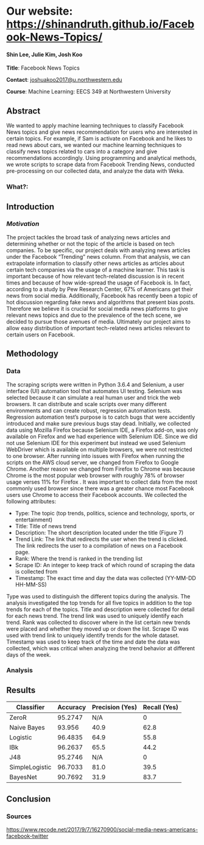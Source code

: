 # Our website: https://shinandruth.github.io/Facebook-News-Topics/

#### Shin Lee, Julie Kim, Josh Koo

**Title**: Facebook News Topics

**Contact**: joshuakoo2017@u.northwestern.edu

**Course**: Machine Learning: EECS 349 at Northwestern University

## Abstract
We wanted to apply machine learning techniques to classify Facebook News topics and give news recommendation for users who are interested in certain topics. For example, if Sam is activate on Facebook and he likes to read news about cars, we wanted our machine learning techniques to classify news topics related to cars into a category and give recommendations accordingly. Using programming and analytical methods, we wrote scripts to scrape data from Facebook Trending News, conducted pre-processing on our collected data, and analyze the data with Weka.  

### What?:


## Introduction
### *Motivation*
The project tackles the broad task of analyzing news articles and determining whether or not the topic of the article is based on tech companies. To be specific, our project deals with analyzing news articles under the Facebook “Trending” news column. From that analysis, we can extrapolate information to classify other news articles as articles about certain tech companies via the usage of a machine learner. This task is important because of how relevant tech-related discussion is in recent times and because of how wide-spread the usage of Facebook is. In fact, according to a study by Pew Research Center, 67% of Americans get their news from social media. Additionally, Facebook has recently been a topic of hot discussion regarding fake news and algorithms that present bias posts. Therefore we believe it is crucial for social media news platforms to give relevant news topics and due to the prevalence of the tech scene, we decided to pursue those avenues of media. Ultimately our project aims to allow easy distribution of important tech-related news articles relevant to certain users on Facebook.   

## Methodology
### Data 
The scraping scripts were written in Python 3.6.4 and Selenium, a user interface (UI) automation tool that automates UI testing. Selenium was selected because it can simulate a real human user and trick the web browsers. It can distribute and scale scripts over many different environments and can create robust, regression automation tests. Regression automation test’s purpose is to catch bugs that were accidently introduced and make sure previous bugs stay dead. Initially, we collected data using Mozilla Firefox because Selenium IDE, a Firefox add-on, was only available on Firefox and we had experience with Selenium IDE. Since we did not use Selenium IDE for this experiment but instead we used Selenium WebDriver which is available on multiple browsers, we were not restricted to one browser.  After running into issues with Firefox when running the scripts on the AWS cloud server, we changed from Firefox to Google Chrome. Another reason we changed from Firefox to Chrome was because Chrome is the most popular web browser with roughly 78% of browser usage verses 11% for Firefox . It was important to collect data from the most commonly used browser since there was a greater chance most Facebook users use Chrome to access their Facebook accounts. We collected the following attributes:
*	Type: The topic (top trends, politics, science and technology, sports, or entertainment)
*	Title: Title of news trend
*	Description: The short description located under the title (Figure 7)
*	Trend Link: The link that redirects the user when the trend is clicked. The link redirects the user to a compilation of news on a Facebook page. 
*	Rank: Where the trend is ranked in the trending list
*	Scrape ID: An integer to keep track of which round of scraping the data is collected from
*	Timestamp: The exact time and day the data was collected (YY-MM-DD HH-MM-SS)

Type was used to distinguish the different topics during the analysis. The analysis investigated the top trends for all five topics in addition to the top trends for each of the topics. Title and description were collected for detail for each news trend. The trend link was used to uniquely identify each trend. Rank was collected to discover where in the list certain new trends were placed and whether they moved up or down the list. Scrape ID was used with trend link to uniquely identify trends for the whole dataset. Timestamp was used to keep track of the time and date the data was collected, which was critical when analyzing the trend behavior at different days of the week.

### Analysis
## Results

| Classifier | Accuracy | Precision (Yes) | Recall (Yes) |
| --- | --- | --- | ---|
| ZeroR | 95.2747 | N/A | 0 |
| Naive Bayes | 93.956 | 40.9 | 62.8 |
| Logistic | 96.4835 | 64.9 | 55.8 |
| IBk | 96.2637 | 65.5 | 44.2 |
| J48 | 95.2746  | N/A | 0 |
| SimpleLogistic | 96.7033 | 81.0 | 39.5 |
| BayesNet | 90.7692 | 31.9 | 83.7 |


## Conclusion

### Sources
https://www.recode.net/2017/9/7/16270900/social-media-news-americans-facebook-twitter



